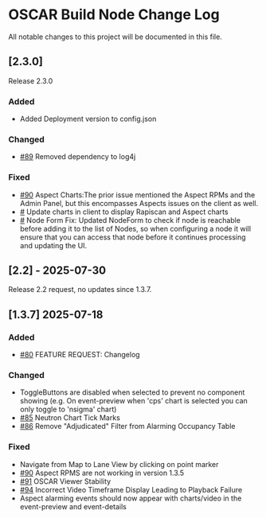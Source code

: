 # OSCAR Build Node Change Log
All notable changes to this project will be documented in this file. 

## [2.3.0] 
Release 2.3.0 

### Added
- Added Deployment version to config.json

### Changed
- [#89](https://github.com/Botts-Innovative-Research/osh-oakridge-buildnode/issues/89)
Removed dependency to log4j


  
### Fixed
- [#90](https://github.com/Botts-Innovative-Research/osh-oakridge-buildnode/issues/90)
Aspect Charts:The prior issue mentioned the Aspect RPMs and the Admin Panel, but this encompasses Aspects issues on the client as well.
- [#]()
Update charts in client to display Rapiscan and Aspect charts 
- [#]()
  Node Form Fix: Updated NodeForm to check if node is reachable before adding it to the list of Nodes, so when configuring a node it will ensure that you can access that node before it continues processing and updating the UI.


## [2.2] - 2025-07-30
Release 2.2 request, no updates since 1.3.7.


## [1.3.7] 2025-07-18

### Added
- [#80](https://github.com/Botts-Innovative-Research/osh-oakridge-buildnode/issues/80)
  FEATURE REQUEST: Changelog
### Changed
- ToggleButtons are disabled when selected to prevent no component showing (e.g. On event-preview when 'cps' chart is selected you can only toggle to 'nsigma' chart)
- [#85](https://github.com/Botts-Innovative-Research/osh-oakridge-buildnode/issues/85)
  Neutron Chart Tick Marks
- [#86](https://github.com/Botts-Innovative-Research/osh-oakridge-buildnode/issues/86)
  Remove "Adjudicated" Filter from Alarming Occupancy Table
### Fixed
- Navigate from Map to Lane View by clicking on point marker
- [#90](https://github.com/Botts-Innovative-Research/osh-oakridge-buildnode/issues/90)
  Aspect RPMS are not working in version 1.3.5
- [#91](https://github.com/Botts-Innovative-Research/osh-oakridge-buildnode/issues/91)
  OSCAR Viewer Stability
- [#94](https://github.com/Botts-Innovative-Research/osh-oakridge-buildnode/issues/94)
  Incorrect Video Timeframe Display Leading to Playback Failure
- Aspect alarming events should now appear with charts/video in the event-preview and event-details